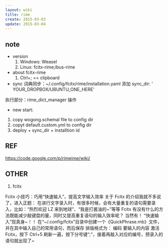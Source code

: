 ```yaml
---
layout: wiki
title: rime
create: 2015-03-03
update: 2015-03-04
---
```


## note
* version
    1. Windows: Weasel
    2. Linux: fcitx-rime;ibus-rime
* about fcitx-rime
    1. Ctrl+; == clipboard
* sync
词典同步：~/.config/fcitx/rime/installation.yaml
添加 sync_dir: ' YOUR_DROPBOX/UBUNTU_ONE_HERE'

执行部分：rime_dict_manager 操作

* new start:
1. copy wogong.schemal file to config dir
2. copyt default.custom.yml to config dir
3. deploy + sync_dir + installtion id

## REF
<https://code.google.com/p/rimeime/wiki/>


## OTHER
1. fcitx

Fcitx 小技巧：巧用“快速输入”，提高文字输入效率
关于 Fcitx 的介绍我就不多说了，进入正题：
在进行文字录入时，有很多时候，会有大量重复的语句需要录入，比如：“热烈欢迎 LZ 来到地球”、“我是打酱油的~”等等
Fcitx 有没有什么的方法既能减少敲键盘的量，同时又提高重复语句的输入效率呢？
当然有！
“快速输入”现真身~！！
在“~/.config/fcitx”目录中创建一个《QuickPhrase.mb》文件，并在其中输入自己的常用语句，而后保存
排版格式为：
编码 要输入的内容
激活 Fcitx，按下 Ctrl+5 刷新一遍，按下分号键“;”，接着再敲入对应的编号，预录入的语句就出现了~